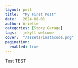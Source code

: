 ```yaml
---
layout: post
title:  "My First Post"
date:   2024-08-01
author: Arielle
categories: [Story Garage]
tags:	jekyll welcome
cover:  "/assets/instacode.png"
pagination: 
  enabled: true
---
```


Test
TEST